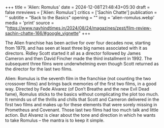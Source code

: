 +++
title = 'Alien: Romulus'
date = 2024-12-08T21:48:43+05:30
draft = false
mreviews = ['Alien: Romulus']
critics = ['Sachin Chatte']
publication = ''
subtitle = "Back to the Basics"
opening = ""
img = 'alien-romulus.webp'
media = 'print'
source = "https://www.navhindtimes.in/2024/08/24/magazines/zest/film-review-sachin-chatte-166/#google_vignette"
+++

The Alien franchise has been active for over four decades now, starting from 1979, and has seen at least three big names associated with it as directors. Ridley Scott started it all as a director followed by James Cameron and then David Fincher made the third installment in 1992. The subsequent three films were underwhelming even though Scott returned as the director for the last two films.

Alien: Romulus is the seventh film in the franchise (not counting the two crossover films) and brings back memories of the first two films, in a good way. Directed by Fede Alvarez (of Don’t Breathe and the new Evil Dead fame), Romulus sticks to the basics without complicating the plot too much. It reminds us of the thrills and chills that Scott and Cameron delivered in the first two films and makes up for these elements that were sorely missing in Prometheus and Covenant. Those last two films had too much talk and little action. But Alvarez is clear about the tone and direction in which he wants to take Romulus – the mantra is to keep it simple.
